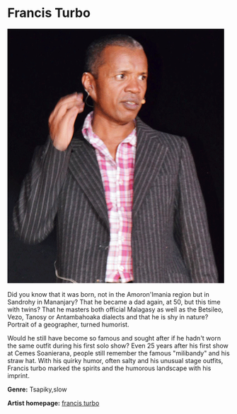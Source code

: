 # Francis Turbo

![francis-turbo](francis.gif)

Did you know that it was born, not in the Amoron'Imania region but in Sandrohy in Mananjary? That he became a dad again, at 50, but this time with twins? That he masters both official Malagasy as well as the Betsileo, Vezo, Tanosy or Antambahoaka dialects and that he is shy in nature? Portrait of a geographer, turned humorist.

Would he still have become so famous and sought after if he hadn't worn the same outfit during his first solo show? Even 25 years after his first show at Cemes Soanierana, people still remember the famous "milibandy" and his straw hat. With his quirky humor, often salty and his unusual stage outfits, Francis turbo marked the spirits and the humorous landscape with his imprint.

**Genre:** Tsapiky,slow

**Artist homepage:** [francis turbo](https://www.midi-madagascar.mg)

